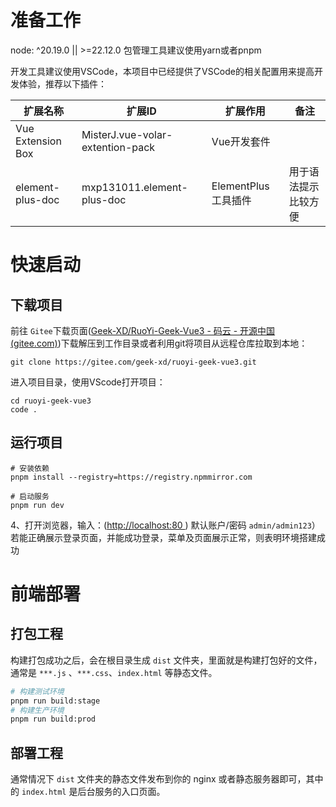 # 准备工作

node: ^20.19.0 || >=22.12.0
包管理工具建议使用yarn或者pnpm

开发工具建议使用VSCode，本项目中已经提供了VSCode的相关配置用来提高开发体验，推荐以下插件：

| 扩展名称          | 扩展ID                           | 扩展作用            | 备注                 |
| ----------------- | -------------------------------- | ------------------- | -------------------- |
| Vue Extension Box | MisterJ.vue-volar-extention-pack | Vue开发套件         |                      |
| element-plus-doc  | mxp131011.element-plus-doc       | ElementPlus工具插件 | 用于语法提示比较方便 |

# 快速启动

## 下载项目

前往 `Gitee`下载页面([Geek-XD/RuoYi-Geek-Vue3 - 码云 - 开源中国 (gitee.com)](https://gitee.com/geek-xd/ruoyi-geek-vue3))下载解压到工作目录或者利用git将项目从远程仓库拉取到本地：

```shell
git clone https://gitee.com/geek-xd/ruoyi-geek-vue3.git
```

进入项目目录，使用VScode打开项目：

```shell
cd ruoyi-geek-vue3
code .
```

## 运行项目

```shell
# 安装依赖
pnpm install --registry=https://registry.npmmirror.com

# 启动服务
pnpm run dev
```

4、打开浏览器，输入：([http://localhost:80 ](http://localhost/)) 默认账户/密码 `admin/admin123`）
若能正确展示登录页面，并能成功登录，菜单及页面展示正常，则表明环境搭建成功

# 前端部署

## 打包工程

构建打包成功之后，会在根目录生成 `dist` 文件夹，里面就是构建打包好的文件，通常是 `***.js` 、`***.css`、`index.html` 等静态文件。

```bash
# 构建测试环境 
pnpm run build:stage
# 构建生产环境 
pnpm run build:prod
```

## 部署工程

通常情况下 `dist` 文件夹的静态文件发布到你的 nginx 或者静态服务器即可，其中的 `index.html` 是后台服务的入口页面。

